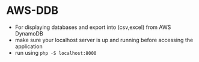 # AWS-DDB
- For displaying databases and export into (csv,excel) from AWS DynamoDB
- make sure your localhost server is up and running before accessing the application
- run using `php -S localhost:8000`